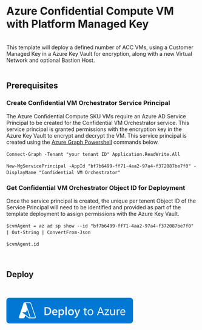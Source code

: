 # Azure Confidential Compute VM with Platform Managed Key
</br>
This template will deploy a defined number of ACC VMs, using a Customer Managed Key in a Azure Key Vault for encryption, along with a new Virtual Network and optional Bastion Host.
</br></br>

## Prerequisites

### Create Confidential VM Orchestrator Service Principal
The Azure Confidential Compute SKU VMs require an Azure AD Service Principal to be created for the Confidential VM Orchestrator service. This service principal is granted permissions with the encryption key in the Azure Key Vault to encrypt and decrypt the VM. This service principal is created using the [Azure Graph Powershell](https://learn.microsoft.com/powershell/microsoftgraph/overview?view=graph-powershell-1.0) commands below.

`Connect-Graph -Tenant "your tenant ID" Application.ReadWrite.All`

`New-MgServicePrincipal -AppId "bf7b6499-ff71-4aa2-97a4-f372087be7f0" -DisplayName "Confidential VM Orchestrator"`

### Get Confidential VM Orchestrator Object ID for Deployment
Once the service principal is created, the unique per tenent Object ID of the Service Principal will need to be identified and provided as part of the template deployment to assign permissions with the Azure Key Vault.

`$cvmAgent = az ad sp show --id "bf7b6499-ff71-4aa2-97a4-f372087be7f0" | Out-String | ConvertFrom-Json`

`$cvmAgent.id`

</br>

## Deploy
</br>

[![Deploy To Azure](https://raw.githubusercontent.com/Azure/azure-quickstart-templates/master/1-CONTRIBUTION-GUIDE/images/deploytoazure.svg?sanitize=true)](https://portal.azure.com/#create/Microsoft.Template/uri/https%3A%2F%2Fraw.githubusercontent.com%2Fcocallaw%2FAzAVD-CC-CMK%2Fmain%2FACC-VM-AKV-CMK%2Fazuredeploy.json)